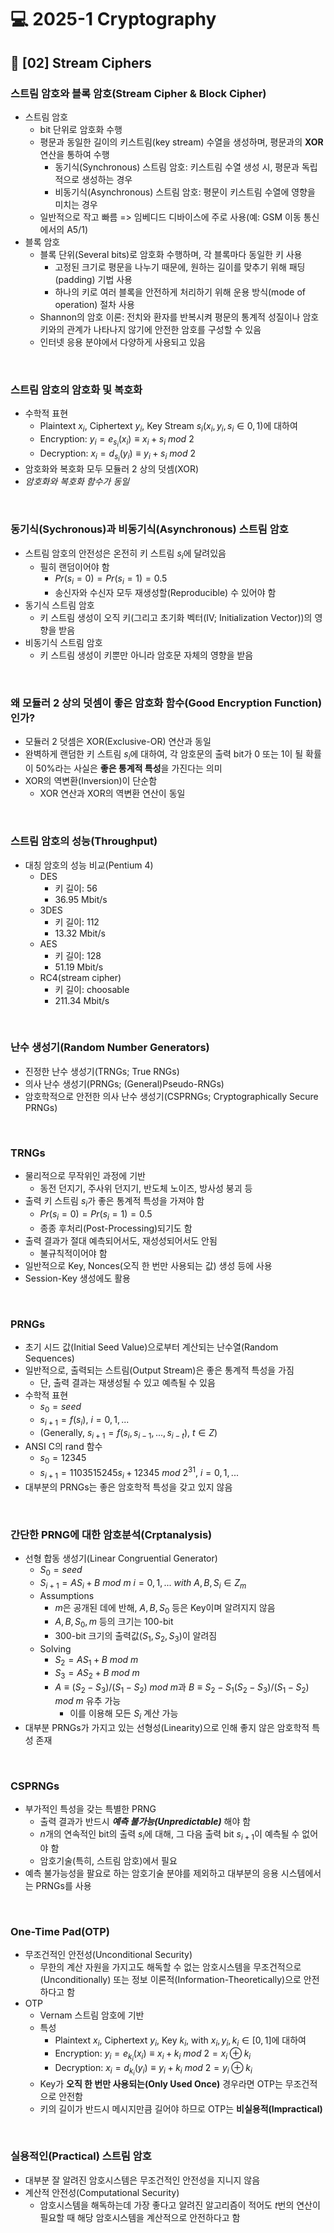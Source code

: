 # 💻 2025-1 Cryptography

## 👀 [02] Stream Ciphers

### 스트림 암호와 블록 암호(Stream Cipher & Block Cipher)
- 스트림 암호
  - bit 단위로 암호화 수행
  - 평문과 동일한 길이의 키스트림(key stream) 수열을 생성하며, 평문과의 **XOR**연산을 통하여 수행
    - 동기식(Synchronous) 스트림 암호: 키스트림 수열 생성 시, 평문과 독립적으로 생성하는 경우
    - 비동기식(Asynchronous) 스트림 암호: 평문이 키스트림 수열에 영향을 미치는 경우
  - 일반적으로 작고 빠름 => 임베디드 디바이스에 주로 사용(예: GSM 이동 통신에서의 A5/1)
- 블록 암호
  - 블록 단위(Several bits)로 암호화 수행하며, 각 블록마다 동일한 키 사용
    - 고정된 크기로 평문을 나누기 때문에, 원하는 길이를 맞추기 위해 패딩(padding) 기법 사용
    - 하나의 키로 여러 블록을 안전하게 처리하기 위해 운용 방식(mode of operation) 절차 사용
  - Shannon의 암호 이론: 전치와 환자를 반복시켜 평문의 통계적 성질이나 암호 키와의 관계가 나타나지 않기에 안전한 암호를 구성할 수 있음
  - 인터넷 응용 분야에서 다양하게 사용되고 있음

<br>

### 스트림 암호의 암호화 및 복호화
- 수학적 표현
  - Plaintext $x_i$, Ciphertext $y_i$, Key Stream $s_i(x_i,y_i,s_i\in{{0,1}})$에 대하여
  - Encryption: $y_i=e_{s_i}(x_i)\equiv{x_i}+s_i$ $mod$ $2$
  - Decryption: $x_i=d_{s_i}(y_i)\equiv{y_i}+s_i$ $mod$ $2$
- 암호화와 복호화 모두 모듈러 2 상의 덧셈(XOR)
- _암호화와 복호화 함수가 동일_

<br>

### 동기식(Sychronous)과 비동기식(Asynchronous) 스트림 암호
- 스트림 암호의 안전성은 온전히 키 스트림 $s_i$에 달려있음
  - 필히 랜덤이어야 함
    - $Pr(s_i=0)=Pr(s_i=1)=0.5$
    - 송신자와 수신자 모두 재생성할(Reproducible) 수 있어야 함
- 동기식 스트림 암호
  - 키 스트림 생성이 오직 키(그리고 초기화 벡터(IV; Initialization Vector))의 영향을 받음
- 비동기식 스트림 암호
  - 키 스트림 생성이 키뿐만 아니라 암호문 자체의 영향을 받음

<br>

### 왜 모듈러 2 상의 덧셈이 좋은 암호화 함수(Good Encryption Function)인가?
- 모듈러 2 덧셈은 XOR(Exclusive-OR) 연산과 동일
- 완벽하게 랜덤한 키 스트림 $s_i$에 대하여, 각 암호문의 출력 bit가 0 또는 1이 될 확률이 50%라는 사실은 **좋은 통계적 특성**을 가진다는 의미
- XOR의 역변환(Inversion)이 단순함
  - XOR 연산과 XOR의 역변환 연산이 동일

<br>

### 스트림 암호의 성능(Throughput)
- 대칭 암호의 성능 비교(Pentium 4)
  - DES
    - 키 길이: 56
    - 36.95 Mbit/s
  - 3DES
    - 키 길이: 112
    - 13.32 Mbit/s 
  - AES
    - 키 길이: 128
    - 51.19 Mbit/s
  - RC4(stream cipher)
    - 키 길이: choosable
    - 211.34 Mbit/s

<br>

### 난수 생성기(Random Number Generators)
- 진정한 난수 생성기(TRNGs; True RNGs)
- 의사 난수 생성기(PRNGs; (General)Pseudo-RNGs)
- 암호학적으로 안전한 의사 난수 생성기(CSPRNGs; Cryptographically Secure PRNGs)

<br>

### TRNGs
- 물리적으로 무작위인 과정에 기반
  - 동전 던지기, 주사위 던지기, 반도체 노이즈, 방사성 붕괴 등
- 출력 키 스트림 $s_i$가 좋은 통계적 특성을 가져야 함
  - $Pr(s_i=0)=Pr(s_i=1)=0.5$
  - 종종 후처리(Post-Processing)되기도 함
- 출력 결과가 절대 예측되어서도, 재성성되어서도 안됨
  - 불규칙적이어야 함
- 일반적으로 Key, Nonces(오직 한 번만 사용되는 값) 생성 등에 사용
- Session-Key 생성에도 활용

<br>

### PRNGs
- 초기 시드 값(Initial Seed Value)으로부터 계산되는 난수열(Random Sequences)
- 일반적으로, 출력되는 스트림(Output Stream)은 좋은 통계적 특성을 가짐
  - 단, 출력 결과는 재생성될 수 있고 예측될 수 있음
- 수학적 표현
  - $s_0=seed$
  - $s_{i+1}=f(s_i),$ $i=0,1,...$
  - (Generally, $s_{i+1}=f(s_i,s_{i-1},...,s_{i-t}),$ $t\in{Z}$)
- ANSI C의 rand 함수
  - $s_0=12345$
  - $s_{i+1}=1103515245s_i+12345$ $mod$ $2^{31},$ $i=0,1,...$
- 대부분의 PRNGs는 좋은 암호학적 특성을 갖고 있지 않음

<br>

### 간단한 PRNG에 대한 암호분석(Crptanalysis)
- 선형 합동 생성기(Linear Congruential Generator)
  - $S_0=seed$
  - $S_{i+1}=AS_i+B$ $mod$ $m$ $i=0,1,...$ $with$ $A,B,S_i\in{Z_m}$
  - Assumptions
    - $m$은 공개된 데에 반해, $A,B,S_0$ 등은 Key이며 알려지지 않음
    - $A,B,S_0,m$ 등의 크기는 100-bit
    - 300-bit 크기의 출력값($S_1,S_2,S_3$)이 알려짐
  - Solving
    - $S_2=AS_1+B$ $mod$ $m$
    - $S_3=AS_2+B$ $mod$ $m$
    - $A\equiv(S_2-S_3)/(S_1-S_2)$ $mod$ $m$과 $B\equiv{S_2}-S_1(S_2-S_3)/(S_1-S_2)$ $mod$ $m$ 유추 가능
      - 이를 이용해 모든 $S_i$ 계산 가능
- 대부분 PRNGs가 가지고 있는 선형성(Linearity)으로 인해 좋지 않은 암호학적 특성 존재

<br>

### CSPRNGs
- 부가적인 특성을 갖는 특별한 PRNG
  - 출력 결과가 반드시 **_예측 불가능(Unpredictable)_** 해야 함
  - $n$개의 연속적인 bit의 출력 $s_i$에 대해, 그 다음 출력 bit $s_{i+1}$이 예측될 수 없어야 함
  - 암호기술(특히, 스트림 암호)에서 필요
- 예측 불가능성을 팔요로 하는 암호기술 분야를 제외하고 대부분의 응용 시스템에서는 PRNGs를 사용

<br>

### One-Time Pad(OTP)
- 무조건적인 안전성(Unconditional Security)
  - 무한의 계산 자원을 가지고도 해독할 수 없는 암호시스템을 무조건적으로(Unconditionally) 또는 정보 이론적(Information-Theoretically)으로 안전하다고 함
- OTP
  - Vernam 스트림 암호에 기반
  - 특성
    - Plaintext $x_i$, Ciphertext $y_i$, Key $k_i$, with $x_i,y_i,k_i\in{[0,1]}$에 대하여
    - Encryption: $y_i=e_{k_i}(x_i)\equiv{x_i}+k_i$ $mod$ $2=x_i⊕k_i$
    - Decryption: $x_i=d_{k_i}(y_i)\equiv{y_i}+k_i$ $mod$ $2=y_i⊕k_i$
  - Key가 **오직 한 번만 사용되는(Only Used Once)** 경우라면 OTP는 무조건적으로 안전함
  - 키의 길이가 반드시 메시지만큼 길어야 하므로 OTP는 **비실용적(Impractical)**

<br>

### 실용적인(Practical) 스트림 암호
- 대부분 잘 알려진 암호시스템은 무조건적인 안전성을 지니지 않음
- 계산적 안전성(Computational Security)
  - 암호시스템을 해독하는데 가장 좋다고 알려진 알고리즘이 적어도 $t$번의 연산이 필요할 때 해당 암호시스템을 계산적으로 안전하다고 함
